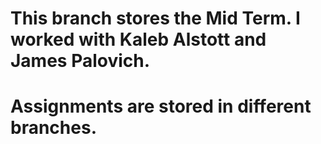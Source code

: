 # This branch stores the Mid Term. I worked with Kaleb Alstott and James Palovich.
# Assignments are stored in different branches.
